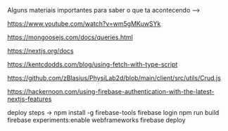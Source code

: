 Alguns materiais importantes para saber o que ta acontecendo --> 

https://www.youtube.com/watch?v=wm5gMKuwSYk

https://mongoosejs.com/docs/queries.html

https://nextjs.org/docs

https://kentcdodds.com/blog/using-fetch-with-type-script


https://github.com/zBlasius/PhysiLab2d/blob/main/client/src/utils/Crud.js

https://hackernoon.com/using-firebase-authentication-with-the-latest-nextjs-features

deploy steps -> 
npm install -g firebase-tools
firebase login
npm run build
firebase experiments:enable webframeworks
firebase deploy
